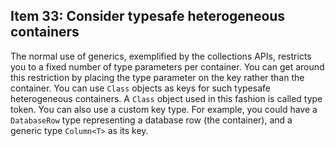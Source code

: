 ## Item 33: Consider typesafe heterogeneous containers

The normal use of generics, exemplified by the collections APIs,
restricts you to a fixed number of type parameters per container.
You can get around this restriction by placing the type parameter
on the key rather than the container. You can use `Class` objects
as keys for such typesafe heterogeneous containers.
A `Class` object used in this fashion is called type token.
You can also use a custom key type. For example, you could have a `DatabaseRow` type
representing a database row (the container), and a generic type `Column<T>` as its key.

